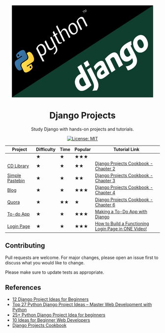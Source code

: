 <p align="center">
  <img alt="Python and Django logos" width="460" height="300" src="django.jpg">
</p>
<h1 align="center">Django Projects</h1>

<p align="center">
    Study Django with hands-on projects and tutorials.
</p>

<p align="center">
    <a href="./LICENSE">
        <img alt="License: MIT" src="https://img.shields.io/badge/License-MIT-yellow.svg">
    </a>
</p>
<!-- ### 3. Hacker News Clone App
### 4. Login System
### 5. Portfolio of Projects
### 6. Chatbot
### 7. Weather App
### 8. Clothes E-commerce
### 9. Social Media
### 10. Video Subscription Website
### 11. Online School System
### 12. Portfolio of Projects System
### 13. Newspaper System
### 14. Text to HTML Generator
### 15. Calorie Counter
### 16. Chat App
### 17. Regex Query Tool
### 18. Password-Safe
### 19. Hospital Management System
### 20. Automatic Tweets Posting System
### 21. Syntax Highlighter
### 22. Library Management System
### 23. Dictionary Web App
### 24. Railway Enquiry System
### 25. Resume Builder
### 26. Notes App
### 27. Quiz App
### 28. Interactive Web Maps
### 29. Pinterest Clone
### 30. News Aggregator
### 31. Location-Based Web App
### 32. Content Management System
### 33. Video Chatting Website
### 34. Form Builder and Statistics
### 35. Employee Leave Management System
### 36. Invoice Generator
### 37. URL shortner service
### 38. Speech to Text Converter
### 39. Email Open Rate System
### 40. Instagram Profile Mirror
### 41. Currency Converter
### 42. Vehicle Number Plate Recognition
### 43. Calculator
### 44. Pastebin with short URL
### 45. Send SMS System
### 46. Media Player -->

|           Project             | Difficulty | Time | Popular |   Tutorial Link |
|-------------------------------|------------|------|---------|-----------------|
|                               |     ★      |  ★   |    ★★★  |                 |
| [CD Library](./cd_library)    |     ★      |  ★   |    ★★   | [Django Projects Cookbook - Chapter 2](http://books.agiliq.com/projects/djenofdjango/en/latest/models-tutorial.html) |
| [Simple Pastebin](./pastebin) |     ★      |  ★   |    ★★   | [Django Projects Cookbook - Chapter 3](http://books.agiliq.com/projects/djenofdjango/en/latest/chapter3.html) |
| [Blog](./blog)                |     ★      |  ★   |    ★★★  | [Django Projects Cookbook - Chapter 4](http://books.agiliq.com/projects/djenofdjango/en/latest/chapter4.html#views) |
| [Quora](./quora)              |     ★      |  ★★  |    ★    | [Django Projects Cookbook - Chapter 6](http://books.agiliq.com/projects/djenofdjango/en/latest/chapter6.html) |
| [To-do App](./todo)           |     ★      |  ★   |    ★★★  | [Making a To-Do App with Django](https://www.youtube.com/watch?v=ovql0Ui3n_I) |
| [Login Page](./login_system)  |     ★      |  ★   |    ★★★  | [How to Build a Functioning Login Page in ONE Video!](https://www.youtube.com/watch?v=p_n7g6tVloU) |

## Contributing

Pull requests are welcome. For major changes, please open an issue first to
discuss what you would like to change.

Please make sure to update tests as appropriate.

## References

- [12 Django Project Ideas for Beginners](https://pythonistaplanet.com/django-project-ideas/)
- [Top 27 Python Django Project Ideas – Master Web Development with Python](https://data--flair-training.cdn.ampproject.org/v/s/data-flair.training/blogs/django-project-ideas/amp/?usqp=mq331AQFKAGwASA%3D&amp_js_v=0.1#aoh=15824939952732&referrer=https%3A%2F%2Fwww.google.com&amp_tf=From%20%251%24s&ampshare=https%3A%2F%2Fdata-flair.training%2Fblogs%2Fdjango-project-ideas%2F)
- [25+ Python Django Project Idea for beginners](https://dev.to/anuragrana/25-python-django-project-idea-for-beginners-3dk)
- [10 Ideas for Beginner Web Developers](http://excid3.com/blog/10-ideas-for-beginner-web-developers/)
- [Django Projects Cookbook](http://books.agiliq.com/projects/djenofdjango/en/latest/index.html)
